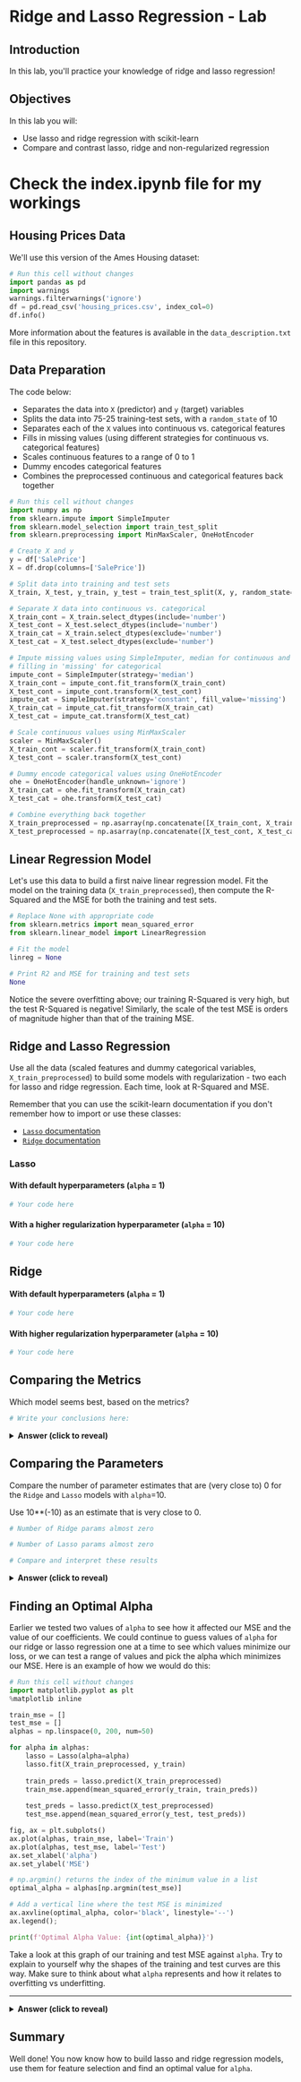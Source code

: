 # Ridge and Lasso Regression - Lab

## Introduction

In this lab, you'll practice your knowledge of ridge and lasso regression!

## Objectives

In this lab you will: 

- Use lasso and ridge regression with scikit-learn 
- Compare and contrast lasso, ridge and non-regularized regression 

# Check the index.ipynb file for my workings

## Housing Prices Data

We'll use this version of the Ames Housing dataset: 


```python
# Run this cell without changes
import pandas as pd
import warnings
warnings.filterwarnings('ignore')
df = pd.read_csv('housing_prices.csv', index_col=0)
df.info()
```

More information about the features is available in the `data_description.txt` file in this repository.

## Data Preparation

The code below:

* Separates the data into `X` (predictor) and `y` (target) variables
* Splits the data into 75-25 training-test sets, with a `random_state` of 10
* Separates each of the `X` values into continuous vs. categorical features
* Fills in missing values (using different strategies for continuous vs. categorical features)
* Scales continuous features to a range of 0 to 1
* Dummy encodes categorical features
* Combines the preprocessed continuous and categorical features back together


```python
# Run this cell without changes
import numpy as np
from sklearn.impute import SimpleImputer
from sklearn.model_selection import train_test_split
from sklearn.preprocessing import MinMaxScaler, OneHotEncoder

# Create X and y
y = df['SalePrice']
X = df.drop(columns=['SalePrice'])

# Split data into training and test sets
X_train, X_test, y_train, y_test = train_test_split(X, y, random_state=10)

# Separate X data into continuous vs. categorical
X_train_cont = X_train.select_dtypes(include='number')
X_test_cont = X_test.select_dtypes(include='number')
X_train_cat = X_train.select_dtypes(exclude='number')
X_test_cat = X_test.select_dtypes(exclude='number')

# Impute missing values using SimpleImputer, median for continuous and
# filling in 'missing' for categorical
impute_cont = SimpleImputer(strategy='median')
X_train_cont = impute_cont.fit_transform(X_train_cont)
X_test_cont = impute_cont.transform(X_test_cont)
impute_cat = SimpleImputer(strategy='constant', fill_value='missing')
X_train_cat = impute_cat.fit_transform(X_train_cat)
X_test_cat = impute_cat.transform(X_test_cat)

# Scale continuous values using MinMaxScaler
scaler = MinMaxScaler()
X_train_cont = scaler.fit_transform(X_train_cont)
X_test_cont = scaler.transform(X_test_cont)

# Dummy encode categorical values using OneHotEncoder
ohe = OneHotEncoder(handle_unknown='ignore')
X_train_cat = ohe.fit_transform(X_train_cat)
X_test_cat = ohe.transform(X_test_cat)

# Combine everything back together
X_train_preprocessed = np.asarray(np.concatenate([X_train_cont, X_train_cat.todense()], axis=1))
X_test_preprocessed = np.asarray(np.concatenate([X_test_cont, X_test_cat.todense()], axis=1))
```

## Linear Regression Model

Let's use this data to build a first naive linear regression model. Fit the model on the training data (`X_train_preprocessed`), then compute the R-Squared and the MSE for both the training and test sets.


```python
# Replace None with appropriate code
from sklearn.metrics import mean_squared_error
from sklearn.linear_model import LinearRegression

# Fit the model
linreg = None

# Print R2 and MSE for training and test sets
None
```

Notice the severe overfitting above; our training R-Squared is very high, but the test R-Squared is negative! Similarly, the scale of the test MSE is orders of magnitude higher than that of the training MSE.

## Ridge and Lasso Regression

Use all the data (scaled features and dummy categorical variables, `X_train_preprocessed`) to build some models with regularization - two each for lasso and ridge regression. Each time, look at R-Squared and MSE.

Remember that you can use the scikit-learn documentation if you don't remember how to import or use these classes:

* [`Lasso` documentation](https://scikit-learn.org/stable/modules/generated/sklearn.linear_model.Lasso.html)
* [`Ridge` documentation](https://scikit-learn.org/stable/modules/generated/sklearn.linear_model.Ridge.html)

### Lasso

#### With default hyperparameters (`alpha` = 1)


```python
# Your code here
```

#### With a higher regularization hyperparameter (`alpha` = 10)


```python
# Your code here
```

## Ridge

#### With default hyperparameters (`alpha` = 1)


```python
# Your code here
```

#### With higher regularization hyperparameter (`alpha` = 10)


```python
# Your code here
```

## Comparing the Metrics    

Which model seems best, based on the metrics?


```python
# Write your conclusions here:

```

<details>
    <summary style="cursor: pointer"><b>Answer (click to reveal)</b></summary>

In terms of both R-Squared and MSE, the `Lasso` model with `alpha`=10 has the best metric results.

(Remember that better R-Squared is higher, whereas better MSE is lower.)

</details>

## Comparing the Parameters

Compare the number of parameter estimates that are (very close to) 0 for the `Ridge` and `Lasso` models with `alpha`=10.

Use 10**(-10) as an estimate that is very close to 0. 


```python
# Number of Ridge params almost zero

```


```python
# Number of Lasso params almost zero

```


```python
# Compare and interpret these results

```

<details>
    <summary style="cursor: pointer"><b>Answer (click to reveal)</b></summary>

The ridge model did not penalize any coefficients to 0, while the lasso model removed about 1/4 of the coefficients. The lasso model essentially performed variable selection for us, and got the best metrics as a result!

</details>

## Finding an Optimal Alpha

Earlier we tested two values of `alpha` to see how it affected our MSE and the value of our coefficients. We could continue to guess values of `alpha` for our ridge or lasso regression one at a time to see which values minimize our loss, or we can test a range of values and pick the alpha which minimizes our MSE. Here is an example of how we would do this:  


```python
# Run this cell without changes
import matplotlib.pyplot as plt
%matplotlib inline

train_mse = []
test_mse = []
alphas = np.linspace(0, 200, num=50)

for alpha in alphas:
    lasso = Lasso(alpha=alpha)
    lasso.fit(X_train_preprocessed, y_train)
    
    train_preds = lasso.predict(X_train_preprocessed)
    train_mse.append(mean_squared_error(y_train, train_preds))
    
    test_preds = lasso.predict(X_test_preprocessed)
    test_mse.append(mean_squared_error(y_test, test_preds))

fig, ax = plt.subplots()
ax.plot(alphas, train_mse, label='Train')
ax.plot(alphas, test_mse, label='Test')
ax.set_xlabel('alpha')
ax.set_ylabel('MSE')

# np.argmin() returns the index of the minimum value in a list
optimal_alpha = alphas[np.argmin(test_mse)]

# Add a vertical line where the test MSE is minimized
ax.axvline(optimal_alpha, color='black', linestyle='--')
ax.legend();

print(f'Optimal Alpha Value: {int(optimal_alpha)}')
```

Take a look at this graph of our training and test MSE against `alpha`. Try to explain to yourself why the shapes of the training and test curves are this way. Make sure to think about what `alpha` represents and how it relates to overfitting vs underfitting.

---

<details>
    <summary style="cursor: pointer"><b>Answer (click to reveal)</b></summary>

For `alpha` values below 28, the model is overfitting. As `alpha` increases up to 28, the MSE for the training data increases and MSE for the test data decreases, indicating that we are reducing overfitting.

For `alpha` values above 28, the model is starting to underfit. You can tell because _both_ the train and the test MSE values are increasing.

</details>

## Summary

Well done! You now know how to build lasso and ridge regression models, use them for feature selection and find an optimal value for `alpha`. 
